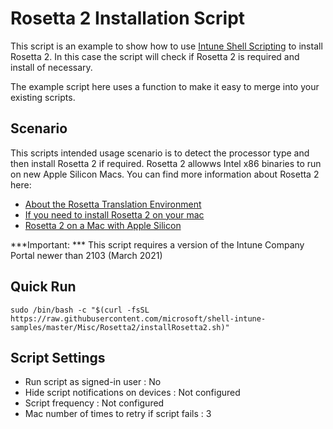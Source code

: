 # Rosetta 2 Installation Script

This script is an example to show how to use [Intune Shell Scripting](https://docs.microsoft.com/en-us/mem/intune/apps/macos-shell-scripts) to install Rosetta 2. In this case the script will check if Rosetta 2 is required and install of necessary.

The example script here uses a function to make it easy to merge into your existing scripts.

## Scenario

This scripts intended usage scenario is to detect the processor type and then install Rosetta 2 if required. Rosetta 2 allowws Intel x86 binaries to run on new Apple Silicon Macs. You can find more information about Rosetta 2 here:

- [About the Rosetta Translation Environment](https://developer.apple.com/documentation/apple_silicon/about_the_rosetta_translation_environment)
- [If you need to install Rosetta 2 on your mac](https://support.apple.com/en-gb/HT211861)
- [Rosetta 2 on a Mac with Apple Silicon](https://support.apple.com/en-kw/guide/security/secebb113be1/web)

***Important: ***
This script requires a version of the Intune Company Portal newer than 2103 (March 2021)

## Quick Run

```
sudo /bin/bash -c "$(curl -fsSL https://raw.githubusercontent.com/microsoft/shell-intune-samples/master/Misc/Rosetta2/installRosetta2.sh)"
```

## Script Settings

- Run script as signed-in user : No
- Hide script notifications on devices : Not configured
- Script frequency : Not configured
- Mac number of times to retry if script fails : 3

